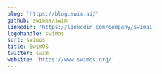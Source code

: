 ```yaml
---
blog: 'https://blog.swim.ai/'
github: swimos/swim
linkedin: 'https://linkedin.com/company/swimai'
logohandle: swimos
sort: swimos
title: SwimOS
twitter: swim
website: 'https://www.swimos.org/'
---
```

